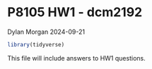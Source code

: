 P8105 HW1 - dcm2192
================
Dylan Morgan
2024-09-21

``` r
library(tidyverse)
```

This file will include answers to HW1 questions.

